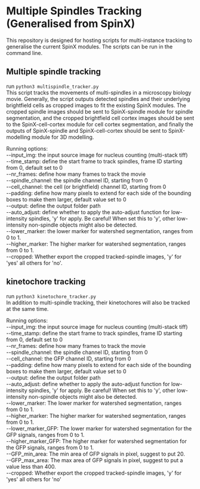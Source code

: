 # Multiple Spindles Tracking (Generalised from SpinX)
This repository is designed for hosting scripts for multi-instance tracking to generalise the current SpinX modules. The scripts can be run in the command line.

## Multiple spindle tracking
run ```python3 multispindle_tracker.py``` <br/>
This script tracks the movements of multi-spindles in a microscopy biology movie. Generally, the script outputs detected spindles and their underlying brightfield cells as cropped images to fit the existing SpinX modules. The cropped spindle images should be sent to SpinX-spindle module for spindle segmentation, and the cropped brightfield cell cortex images should be sent to the SpinX-cell-cortex module for cell cortex segmentation, and finally the outputs of SpinX-spindle and SpinX-cell-cortex should be sent to SpinX-modelling module for 3D modelling. <br/>

Running options: <br/>
--input_img: the input source image for nucleus counting (multi-stack tiff) <br/>
--time_stamp: define the start frame to track spindles, frame ID starting from 0, default set to 0 <br/>
--nr_frames: define how many frames to track the movie <br/>
--spindle_channel: the spindle channel ID, starting from 0 <br/>
--cell_channel: the cell (or brightfield) channel ID, starting from 0 <br/>
--padding: define how many pixels to extend for each side of the bounding boxes to make them larger, default value set to 0 <br/>
--output: define the output folder path <br/>
--auto_adjust: define whether to apply the auto-adjust function for low-intensity spindles, 'y' for apply. Be careful! When set this to 'y', other low-intensity non-spindle objects might also be detected. <br/>
--lower_marker: the lower marker for watershed segmentation, ranges from 0 to 1. <br/>
--higher_marker: The higher marker for watershed segmentation, ranges from 0 to 1. <br/>
--cropped: Whether export the cropped tracked-spindle images, 'y' for 'yes' all others for 'no'. <br/>

## kinetochore tracking
run ```python3 kinetochore_tracker.py``` <br/>
In addition to multi-spindle tracking, their kinetochores will also be tracked at the same time. <br/>

Running options: <br/>
--input_img: the input source image for nucleus counting (multi-stack tiff) <br/>
--time_stamp: define the start frame to track spindles, frame ID starting from 0, default set to 0 <br/>
--nr_frames: define how many frames to track the movie <br/>
--spindle_channel: the spindle channel ID, starting from 0 <br/>
--cell_channel: the GFP channel ID, starting from 0 <br/>
--padding: define how many pixels to extend for each side of the bounding boxes to make them larger, default value set to 0 <br/>
--output: define the output folder path <br/>
--auto_adjust: define whether to apply the auto-adjust function for low-intensity spindles, 'y' for apply. Be careful! When set this to 'y', other low-intensity non-spindle objects might also be detected. <br/>
--lower_marker: The lower marker for watershed segmentation, ranges from 0 to 1. <br/>
--higher_marker: The higher marker for watershed segmentation, ranges from 0 to 1. <br/>
--lower_marker_GFP: The lower marker for watershed segmentation for the GFP signals, ranges from 0 to 1. <br/>
--higher_marker_GFP: The higher marker for watershed segmentation for the GFP signals, ranges from 0 to 1. <br/>
--GFP_min_area: The min area of GFP signals in pixel, suggest to put 20. <br/>
--GFP_max_area: The max area of GFP signals in pixel, suggest to put a value less than 400. <br/>
--cropped: Whether export the cropped tracked-spindle images, 'y' for 'yes' all others for 'no' <br/>
